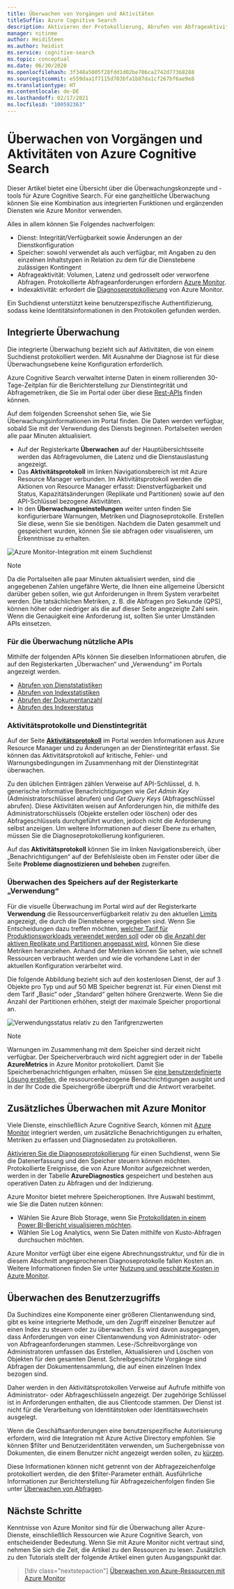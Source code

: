 ```yaml
---
title: Überwachen von Vorgängen und Aktivitäten
titleSuffix: Azure Cognitive Search
description: Aktivieren der Protokollierung, Abrufen von Abfrageaktivitätsmetriken, der Ressourcennutzung und anderer Daten von einem Dienst der kognitiven Azure-Suche.
manager: nitinme
author: HeidiSteen
ms.author: heidist
ms.service: cognitive-search
ms.topic: conceptual
ms.date: 06/30/2020
ms.openlocfilehash: 3f348a5005f28fdd1d02be706ca2742d77368288
ms.sourcegitcommit: e559daa1f7115d703bfa1b87da1cf267bf6ae9e8
ms.translationtype: HT
ms.contentlocale: de-DE
ms.lasthandoff: 02/17/2021
ms.locfileid: "100592363"
---
```

# <a name="monitor-operations-and-activity-of-azure-cognitive-search"></a>Überwachen von Vorgängen und Aktivitäten von Azure Cognitive Search

Dieser Artikel bietet eine Übersicht über die Überwachungskonzepte und -tools für Azure Cognitive Search. Für eine ganzheitliche Überwachung können Sie eine Kombination aus integrierten Funktionen und ergänzenden Diensten wie Azure Monitor verwenden.

Alles in allem können Sie Folgendes nachverfolgen:

* Dienst: Integrität/Verfügbarkeit sowie Änderungen an der Dienstkonfiguration
* Speicher: sowohl verwendet als auch verfügbar, mit Angaben zu den einzelnen Inhaltstypen in Relation zu dem für die Dienstebene zulässigen Kontingent
* Abfrageaktivität: Volumen, Latenz und gedrosselt oder verworfene Abfragen. Protokollierte Abfrageanforderungen erfordern [Azure Monitor](#add-azure-monitor).
* Indexaktivität: erfordert die [Diagnoseprotokollierung](#add-azure-monitor) von Azure Monitor.

Ein Suchdienst unterstützt keine benutzerspezifische Authentifizierung, sodass keine Identitätsinformationen in den Protokollen gefunden werden.

## <a name="built-in-monitoring"></a>Integrierte Überwachung

Die integrierte Überwachung bezieht sich auf Aktivitäten, die von einem Suchdienst protokolliert werden. Mit Ausnahme der Diagnose ist für diese Überwachungsebene keine Konfiguration erforderlich.

Azure Cognitive Search verwaltet interne Daten in einem rollierenden 30-Tage-Zeitplan für die Berichterstellung zur Dienstintegrität und Abfragemetriken, die Sie im Portal oder über diese [Rest-APIs](#monitoring-apis) finden können.

Auf dem folgenden Screenshot sehen Sie, wie Sie Überwachungsinformationen im Portal finden. Die Daten werden verfügbar, sobald Sie mit der Verwendung des Diensts beginnen. Portalseiten werden alle paar Minuten aktualisiert.

* Auf der Registerkarte **Überwachen** auf der Hauptübersichtsseite werden das Abfragevolumen, die Latenz und die Dienstauslastung angezeigt.
* Das **Aktivitätsprotokoll** im linken Navigationsbereich ist mit Azure Resource Manager verbunden. Im Aktivitätsprotokoll werden die Aktionen von Resource Manager erfasst: Dienstverfügbarkeit und Status, Kapazitätsänderungen (Replikate und Partitionen) sowie auf den API-Schlüssel bezogene Aktivitäten.
* In den **Überwachungseinstellungen** weiter unten finden Sie konfigurierbare Warnungen, Metriken und Diagnoseprotokolle. Erstellen Sie diese, wenn Sie sie benötigen. Nachdem die Daten gesammelt und gespeichert wurden, können Sie sie abfragen oder visualisieren, um Erkenntnisse zu erhalten.

![Azure Monitor-Integration mit einem Suchdienst](./media/search-monitor-usage/azure-monitor-search.png
 "Azure Monitor-Integration mit einem Suchdienst")

> [!NOTE]
> Da die Portalseiten alle paar Minuten aktualisiert werden, sind die angegebenen Zahlen ungefähre Werte, die Ihnen eine allgemeine Übersicht darüber geben sollen, wie gut Anforderungen in Ihrem System verarbeitet werden. Die tatsächlichen Metriken, z. B. die Abfragen pro Sekunde (QPS), können höher oder niedriger als die auf dieser Seite angezeigte Zahl sein. Wenn die Genauigkeit eine Anforderung ist, sollten Sie unter Umständen APIs einsetzen.

<a name="monitoring-apis"> </a>

### <a name="apis-useful-for-monitoring"></a>Für die Überwachung nützliche APIs

Mithilfe der folgenden APIs können Sie dieselben Informationen abrufen, die auf den Registerkarten „Überwachen“ und „Verwendung“ im Portals angezeigt werden.

* [Abrufen von Dienststatistiken](/rest/api/searchservice/get-service-statistics)
* [Abrufen von Indexstatistiken](/rest/api/searchservice/get-index-statistics)
* [Abrufen der Dokumentanzahl](/rest/api/searchservice/count-documents)
* [Abrufen des Indexerstatus](/rest/api/searchservice/get-indexer-status)

### <a name="activity-logs-and-service-health"></a>Aktivitätsprotokolle und Dienstintegrität

Auf der Seite [**Aktivitätsprotokoll**](../azure-monitor/essentials/activity-log.md#view-the-activity-log) im Portal werden Informationen aus Azure Resource Manager und zu Änderungen an der Dienstintegrität erfasst. Sie können das Aktivitätsprotokoll auf kritische, Fehler- und Warnungsbedingungen im Zusammenhang mit der Dienstintegrität überwachen.

Zu den üblichen Einträgen zählen Verweise auf API-Schlüssel, d. h. generische informative Benachrichtigungen wie *Get Admin Key* (Administratorschlüssel abrufen) und *Get Query Keys* (Abfrageschlüssel abrufen). Diese Aktivitäten weisen auf Anforderungen hin, die mithilfe des Administratorschlüssels (Objekte erstellen oder löschen) oder des Abfrageschlüssels durchgeführt wurden, jedoch nicht die Anforderung selbst anzeigen. Um weitere Informationen auf dieser Ebene zu erhalten, müssen Sie die Diagnoseprotokollierung konfigurieren.

Auf das **Aktivitätsprotokoll** können Sie im linken Navigationsbereich, über „Benachrichtigungen“ auf der Befehlsleiste oben im Fenster oder über die Seite **Probleme diagnostizieren und beheben** zugreifen.

### <a name="monitor-storage-in-the-usage-tab"></a>Überwachen des Speichers auf der Registerkarte „Verwendung“

Für die visuelle Überwachung im Portal wird auf der Registerkarte **Verwendung** die Ressourcenverfügbarkeit relativ zu den aktuellen [Limits](search-limits-quotas-capacity.md) angezeigt, die durch die Dienstebene vorgegeben sind. Wenn Sie Entscheidungen dazu treffen möchten, [welcher Tarif für Produktionsworkloads verwendet werden soll](search-sku-tier.md) oder ob [die Anzahl der aktiven Replikate und Partitionen angepasst wird](search-capacity-planning.md), können Sie diese Metriken heranziehen. Anhand der Metriken können Sie sehen, wie schnell Ressourcen verbraucht werden und wie die vorhandene Last in der aktuellen Konfiguration verarbeitet wird.

Die folgende Abbildung bezieht sich auf den kostenlosen Dienst, der auf 3 Objekte pro Typ und auf 50 MB Speicher begrenzt ist. Für einen Dienst mit dem Tarif „Basic“ oder „Standard“ gelten höhere Grenzwerte. Wenn Sie die Anzahl der Partitionen erhöhen, steigt der maximale Speicher proportional an.

![Verwendungsstatus relativ zu den Tarifgrenzwerten](./media/search-monitor-usage/usage-tab.png
 "Verwendungsstatus relativ zu den Tarifgrenzwerten")

> [!NOTE]
> Warnungen im Zusammenhang mit dem Speicher sind derzeit nicht verfügbar. Der Speicherverbrauch wird nicht aggregiert oder in der Tabelle **AzureMetrics** in Azure Monitor protokolliert. Damit Sie Speicherbenachrichtigungen erhalten, müssen Sie [eine benutzerdefinierte Lösung erstellen](../azure-monitor/insights/solutions.md), die ressourcenbezogene Benachrichtigungen ausgibt und in der Ihr Code die Speichergröße überprüft und die Antwort verarbeitet.

<a name="add-azure-monitor"></a>

## <a name="add-on-monitoring-with-azure-monitor"></a>Zusätzliches Überwachen mit Azure Monitor

Viele Dienste, einschließlich Azure Cognitive Search, können mit [Azure Monitor](../azure-monitor/index.yml) integriert werden, um zusätzliche Benachrichtigungen zu erhalten, Metriken zu erfassen und Diagnosedaten zu protokollieren. 

[Aktivieren Sie die Diagnoseprotokollierung](search-monitor-logs.md) für einen Suchdienst, wenn Sie die Datenerfassung und den Speicher steuern können möchten. Protokollierte Ereignisse, die von Azure Monitor aufgezeichnet werden, werden in der Tabelle **AzureDiagnostics** gespeichert und bestehen aus operativen Daten zu Abfragen und der Indizierung.

Azure Monitor bietet mehrere Speicheroptionen. Ihre Auswahl bestimmt, wie Sie die Daten nutzen können:

* Wählen Sie Azure Blob Storage, wenn Sie [Protokolldaten in einem Power BI-Bericht visualisieren möchten](search-monitor-logs-powerbi.md).
* Wählen Sie Log Analytics, wenn Sie Daten mithilfe von Kusto-Abfragen durchsuchen möchten.

Azure Monitor verfügt über eine eigene Abrechnungsstruktur, und für die in diesem Abschnitt angesprochenen Diagnoseprotokolle fallen Kosten an. Weitere Informationen finden Sie unter [Nutzung und geschätzte Kosten in Azure Monitor](../azure-monitor//usage-estimated-costs.md).

## <a name="monitor-user-access"></a>Überwachen des Benutzerzugriffs

Da Suchindizes eine Komponente einer größeren Clientanwendung sind, gibt es keine integrierte Methode, um den Zugriff einzelner Benutzer auf einen Index zu steuern oder zu überwachen. Es wird davon ausgegangen, dass Anforderungen von einer Clientanwendung von Administrator- oder von Abfrageanforderungen stammen. Lese-/Schreibvorgänge von Administratoren umfassen das Erstellen, Aktualisieren und Löschen von Objekten für den gesamten Dienst. Schreibgeschützte Vorgänge sind Abfragen der Dokumentensammlung, die auf einen einzelnen Index bezogen sind. 

Daher werden in den Aktivitätsprotokollen Verweise auf Aufrufe mithilfe von Administrator- oder Abfrageschlüsseln angezeigt. Der zugehörige Schlüssel ist in Anforderungen enthalten, die aus Clientcode stammen. Der Dienst ist nicht für die Verarbeitung von Identitätstoken oder Identitätswechseln ausgelegt.

Wenn die Geschäftsanforderungen eine benutzerspezifische Autorisierung erfordern, wird die Integration mit Azure Active Directory empfohlen. Sie können $filter und Benutzeridentitäten verwenden, um Suchergebnisse von Dokumenten, die einem Benutzer nicht angezeigt werden sollen, zu [kürzen](search-security-trimming-for-azure-search-with-aad.md). 

Diese Informationen können nicht getrennt von der Abfragezeichenfolge protokolliert werden, die den $filter-Parameter enthält. Ausführliche Informationen zur Berichterstellung für Abfragezeichenfolgen finden Sie unter [Überwachen von Abfragen](search-monitor-queries.md).

## <a name="next-steps"></a>Nächste Schritte

Kenntnisse von Azure Monitor sind für die Überwachung aller Azure-Dienste, einschließlich Ressourcen wie Azure Cognitive Search, von entscheidender Bedeutung. Wenn Sie mit Azure Monitor nicht vertraut sind, nehmen Sie sich die Zeit, die Artikel zu den Ressourcen zu lesen. Zusätzlich zu den Tutorials stellt der folgende Artikel einen guten Ausgangspunkt dar.

> [!div class="nextstepaction"]
> [Überwachen von Azure-Ressourcen mit Azure Monitor](../azure-monitor/essentials/monitor-azure-resource.md)